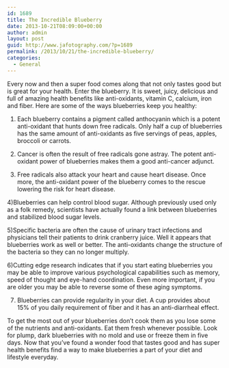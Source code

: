 ```yaml
---
id: 1689
title: The Incredible Blueberry
date: 2013-10-21T08:09:00+00:00
author: admin
layout: post
guid: http://www.jafotography.com/?p=1689
permalink: /2013/10/21/the-incredible-blueberry/
categories:
  - General
---
```

Every now and then a super food comes along that not only tastes good but is great for your health. Enter the blueberry. It is sweet, juicy, delicious and full of amazing health benefits like anti-oxidants, vitamin C, calcium, iron and fiber. Here are some of the ways blueberries keep you healthy:

1) Each blueberry contains a pigment called anthocyanin which is a potent anti-oxidant that hunts down free radicals. Only half a cup of blueberries has the same amount of anti-oxidants as five servings of peas, apples, broccoli or carrots.

2) Cancer is often the result of free radicals gone astray. The potent anti-oxidant power of blueberries makes them a good anti-cancer adjunct.

3) Free radicals also attack your heart and cause heart disease. Once more, the anti-oxidant power of the blueberry comes to the rescue lowering the risk for heart disease.

4)Blueberries can help control blood sugar. Although previously used only as a folk remedy, scientists have actually found a link between blueberries and stabilized blood sugar levels.

5)Specific bacteria are often the cause of urinary tract infections and physicians tell their patients to drink cranberry juice. Well it appears that blueberries work as well or better. The anti-oxidants change the structure of the bacteria so they can no longer multiply.

6)Cutting edge research indicates that if you start eating blueberries you may be able to improve various psychological capabilities such as memory, speed of thought and eye-hand coordination. Even more important, if you are older you may be able to reverse some of these aging symptoms.

7) Blueberries can provide regularity in your diet. A cup provides about 15% of you daily requirement of fiber and it has an anti-diarrheal effect.

To get the most out of your blueberries don&#8217;t cook them as you lose some of the nutrients and anti-oxidants. Eat them fresh whenever possible. Look for plump, dark blueberries with no mold and use or freeze them in five days. Now that you&#8217;ve found a wonder food that tastes good and has super health benefits find a way to make blueberries a part of your diet and lifestyle everyday.